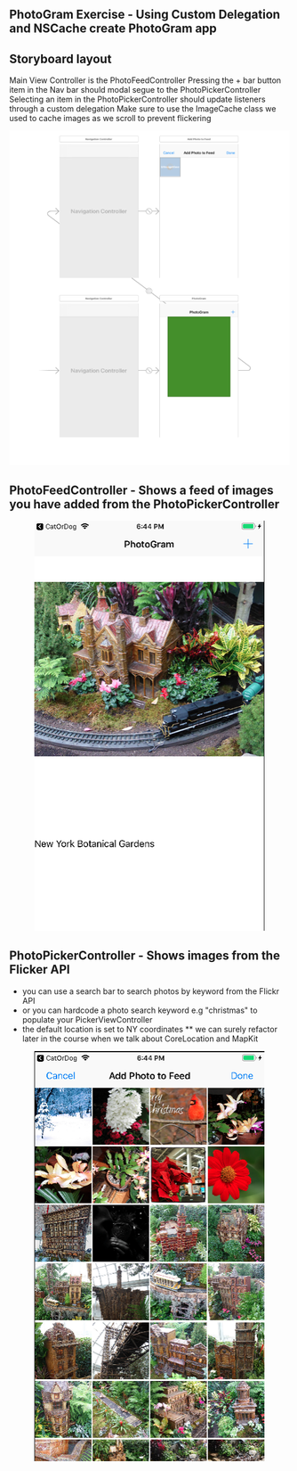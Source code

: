 ## PhotoGram Exercise - Using Custom Delegation and NSCache create PhotoGram app

## Storyboard layout 

Main View Controller is the PhotoFeedController 
Pressing the + bar button item in the Nav bar should modal segue to the PhotoPickerController  
Selecting an item in the PhotoPickerController should update listeners through a custom delegation 
Make sure to use the ImageCache class we used to cache images as we scroll to prevent flickering 

<p align="center">
<img src="https://github.com/C4Q/AC-iOS/blob/master/lessons/unit4/Protocols-Delegation-NSCache/photo-gram-storyboard.png" width="600" height="600" />
</p>

## PhotoFeedController  - Shows a feed of images you have added from the PhotoPickerController 
<p align="center">
<img src="https://github.com/C4Q/AC-iOS/blob/master/lessons/unit4/Protocols-Delegation-NSCache/photo-feed-controller.png" width="414" height="736" />
</p>

## PhotoPickerController - Shows images from the Flicker API 
- you can use a search bar to search photos by keyword from the Flickr API 
- or you can hardcode a photo search keyword e.g "christmas" to populate your PickerViewController 
- the default location is set to NY coordinates ** we can surely refactor later in the course when we talk about CoreLocation and MapKit 

<p align="center">
<img src="https://github.com/C4Q/AC-iOS/blob/master/lessons/unit4/Protocols-Delegation-NSCache/photo-picker-controller.png" width="414" height="736" />
</p>
